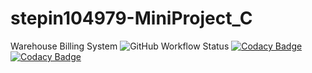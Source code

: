 # stepin104979-MiniProject_C
Warehouse Billing System
<img alt="GitHub Workflow Status" src="https://img.shields.io/github/workflow/status/Saloni-Adanna/stepin104979-MiniProject_C/CI?label=C%2FC%2B%2B%20CI&logo=github">
[![Codacy Badge](https://api.codacy.com/project/badge/Grade/2970c7d50bfc466f8179c36ef1c4cf3d)](https://app.codacy.com/gh/Saloni-Adanna/stepin104979-MiniProject_C?utm_source=github.com&utm_medium=referral&utm_content=Saloni-Adanna/stepin104979-MiniProject_C&utm_campaign=Badge_Grade_Settings)
[![Codacy Badge](https://app.codacy.com/project/badge/Grade/715808d0495246559d4eea96856239ad)](https://www.codacy.com/gh/Saloni-Adanna/stepin104979-MiniProject_C/dashboard?utm_source=github.com&amp;utm_medium=referral&amp;utm_content=Saloni-Adanna/stepin104979-MiniProject_C&amp;utm_campaign=Badge_Grade)
